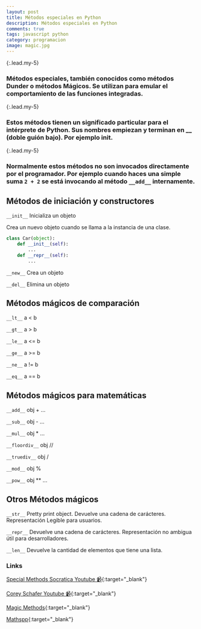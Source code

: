 ```yaml
---
layout: post
title: Métodos especiales en Python
description: Métodos especiales en Python
comments: true
tags: javascript python
category: programacion
image: magic.jpg
---
```


{:.lead.my-5}
### Métodos especiales, también conocidos como métodos Dunder o métodos Mágicos. Se utilizan para emular el comportamiento de las funciones integradas.


{:.lead.my-5}
### Estos métodos tienen un significado particular para el intérprete de Python. Sus nombres empiezan y terminan en __ (doble guión bajo). Por ejemplo __init__.

{:.lead.my-5}
### Normalmente estos métodos no son invocados directamente por el programador. Por ejemplo cuando haces una simple suma `2 + 2` se está invocando al método `__add__` internamente.

## Métodos de iniciación y constructores

`__init__` Inicializa un objeto


Crea un nuevo objeto cuando se llama a la instancia de una clase.

```python
class Car(object):
    def __init__(self):
        ...
    def __repr__(self):
        ...
```

`__new__`  Crea un objeto

`__del__` Elimina un objeto

## Métodos mágicos de comparación

`__lt__`  a < b

`__gt__`  a > b

`__le__`  a <= b

`__ge__`  a >= b

`__ne__`  a != b

`__eq__`  a == b

## Métodos mágicos para matemáticas

`__add__` obj + ...

`__sub__` obj - ...

`__mul__` obj * ...

`__floordiv__` obj //

`__truediv__` obj /

`__mod__` obj %

`__pow__` obj ** ...


## Otros Métodos mágicos

`__str__` Pretty print object. Devuelve una cadena de carácteres. Representación Legible para usuarios.

`__repr__` Devuelve una cadena de carácteres. Representación no ambigua útil para desarrolladores.

`__len__` Devuelve la cantidad de elementos que tiene una lista.


### Links

[Special Methods  Socratica Youtube 📹](https://www.youtube.com/watch?v=IkWrlRei0uA&t=488s){:target="_blank"}

[Corey Schafer Youtube 📹](https://www.youtube.com/watch?v=3ohzBxoFHAY){:target="_blank"}

[Magic Methods](https://rszalski.github.io/magicmethods/){:target="_blank"}

[Mathspp](https://mathspp.com/blog/pydonts/dunder-methods){:target="_blank"}

